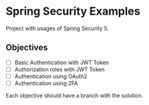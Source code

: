 # Spring Security Examples

Project with usages of Spring Security 5.

## Objectives

- [ ] Basic Authentication with JWT Token
- [ ] Authorization roles with JWT Token
- [ ] Authentication using OAuth2
- [ ] Authentication using 2FA

Each objective should have a branch with the solution.